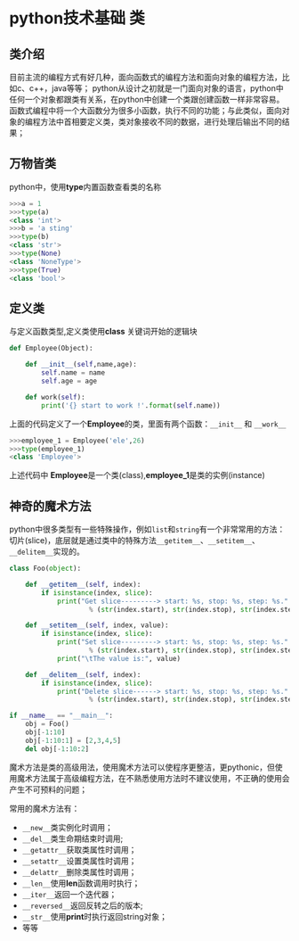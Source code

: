 # python技术基础 类

## 类介绍

目前主流的编程方式有好几种，面向函数式的编程方法和面向对象的编程方法，比如c、c++，java等等；
python从设计之初就是一门面向对象的语言，python中任何一个对象都跟类有关系，在python中创建一个类跟创建函数一样非常容易。
函数式编程中将一个大函数分为很多小函数，执行不同的功能；与此类似，面向对象的编程方法中首相要定义类，类对象接收不同的数据，进行处理后输出不同的结果；

## 万物皆类

python中，使用**type**内置函数查看类的名称

```python
>>>a = 1
>>>type(a)
<class 'int'>
>>>b = 'a sting'
>>>type(b)
<class 'str'>
>>>type(None)
<class 'NoneType'>
>>>type(True)
<class 'bool'>
```

## 定义类

与定义函数类型,定义类使用**class** 关键词开始的逻辑块

```python
def Employee(Object):

    def __init__(self,name,age):
        self.name = name
        self.age = age

    def work(self):
        print('{} start to work !'.format(self.name))
```

上面的代码定义了一个**Employee**的类，里面有两个函数：`__init__` 和 `__work__`

```python
>>>employee_1 = Employee('ele',26)
>>>type(employee_1)
<class 'Employee'>
```

上述代码中 **Employee**是一个类(class),**employee_1**是类的实例(instance)

## 神奇的魔术方法

python中很多类型有一些特殊操作，例如`list`和`string`有一个非常常用的方法：切片(slice)，底层就是通过类中的特殊方法`__getitem__`、`__setitem__`、`__delitem__`实现的。

```python
class Foo(object):

    def __getitem__(self, index):
        if isinstance(index, slice):
            print("Get slice---------> start: %s, stop: %s, step: %s." \
                    % (str(index.start), str(index.stop), str(index.step)))

    def __setitem__(self, index, value):
        if isinstance(index, slice):
            print("Set slice---------> start: %s, stop: %s, step: %s." \
                    % (str(index.start), str(index.stop), str(index.step)))
            print("\tThe value is:", value)

    def __delitem__(self, index):
        if isinstance(index, slice):
            print("Delete slice------> start: %s, stop: %s, step: %s." \
                    % (str(index.start), str(index.stop), str(index.step)))

if __name__ == "__main__":
    obj = Foo()
    obj[-1:10]
    obj[-1:10:1] = [2,3,4,5]
    del obj[-1:10:2]
```

魔术方法是类的高级用法，使用魔术方法可以使程序更整洁，更pythonic，但使用魔术方法属于高级编程方法，在不熟悉使用方法时不建议使用，不正确的使用会产生不可预料的问题；

常用的魔术方法有：

- `__new__`类实例化时调用；
- `__del__`类生命期结束时调用;
- `__getattr__`获取类属性时调用；
- `__setattr__`设置类属性时调用；
- `__delattr__`删除类属性时调用；
- `__len__`使用**len**函数调用时执行；
- `__iter__`返回一个迭代器；
- `__reversed__`返回反转之后的版本;
- `__str__`使用**print**时执行返回string对象；
- 等等
